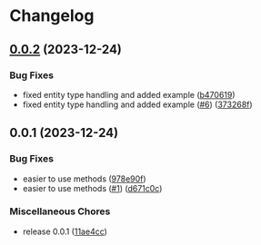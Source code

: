 # Changelog

## [0.0.2](https://github.com/koblas/cedar-go/compare/v0.0.1...v0.0.2) (2023-12-24)


### Bug Fixes

* fixed entity type handling and added example ([b470619](https://github.com/koblas/cedar-go/commit/b470619afe32a9e6bc05f9856183db92f97ef735))
* fixed entity type handling and added example ([#6](https://github.com/koblas/cedar-go/issues/6)) ([373268f](https://github.com/koblas/cedar-go/commit/373268f15cde6d7a853c8d8cd77874f71fc0c4c0))

## 0.0.1 (2023-12-24)


### Bug Fixes

* easier to use methods ([978e90f](https://github.com/koblas/cedar-go/commit/978e90fb4fc75c0bb41eb60ac8e94a7c633d08d4))
* easier to use methods ([#1](https://github.com/koblas/cedar-go/issues/1)) ([d671c0c](https://github.com/koblas/cedar-go/commit/d671c0c224fe951df3b4776c41bdf2ab439fd62c))


### Miscellaneous Chores

* release 0.0.1 ([11ae4cc](https://github.com/koblas/cedar-go/commit/11ae4ccb216bfa0957a728293ed270494803897d))
